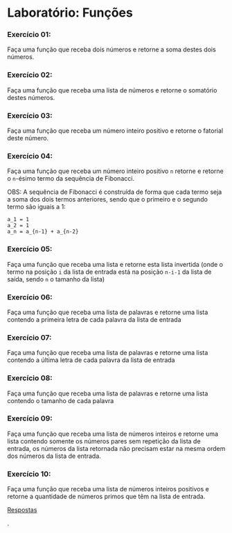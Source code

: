 # Laboratório: Funções


### Exercício 01:

Faça uma função que receba dois números e retorne a soma destes dois números.

### Exercício 02:

Faça uma função que receba uma lista de números e retorne o somatório destes números.

### Exercício 03:

Faça uma função que receba um número inteiro positivo e retorne o fatorial deste número.

### Exercício 04:

Faça uma função que receba um número inteiro positivo `n` retorne e retorne o `n`-ésimo termo da sequência de Fibonacci.

OBS: A sequência de Fibonacci é construída de forma que cada termo seja a soma dos dois termos anteriores, sendo que o primeiro e o segundo termo são iguais a 1:
```
a_1 = 1
a_2 = 1
a_n = a_{n-1} + a_{n-2}
```


### Exercício 05:

Faça uma função que receba uma lista e retorne esta lista invertida (onde o termo na posição `i` da lista de entrada está na posição `n-i-1` da lista de saída, sendo `n` o tamanho da lista)


### Exercício 06:

Faça uma função que receba uma lista de palavras e retorne uma lista contendo a primeira letra de cada palavra da lista de entrada


### Exercício 07:

Faça uma função que receba uma lista de palavras e retorne uma lista contendo a última letra de cada palavra da lista de entrada


### Exercício 08:

Faça uma função que receba uma lista de palavras e retorne uma lista contendo o tamanho de cada palavra

### Exercício 09:

Faça uma função que receba uma lista de números inteiros e retorne uma lista contendo somente os números pares sem repetição da lista de entrada, os números da lista retornada não precisam estar na mesma ordem dos números da lista de entrada.


### Exercício 10:

Faça uma função que receba uma lista de números inteiros positivos e retorne a quantidade de números primos que têm na lista de entrada.


[Respostas](https://github.com/viniciusdenovaes/Unip222IPE/tree/master/lab06)







.
